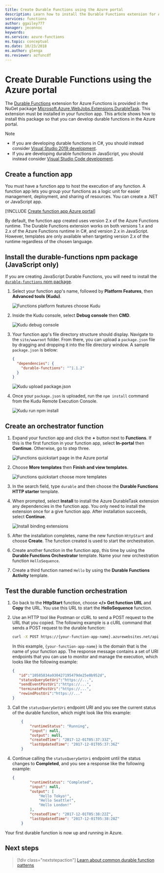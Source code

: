 ```yaml
---
title: Create Durable Functions using the Azure portal  
description: Learn how to install the Durable Functions extension for Azure Functions for portal development.
services: functions
author: ggailey777
manager: jeconnoc
keywords:
ms.service: azure-functions
ms.topic: conceptual
ms.date: 10/23/2018
ms.author: glenga
ms.reviewer: azfuncdf
---
```


# Create Durable Functions using the Azure portal

The [Durable Functions](durable-functions-overview.md) extension for Azure Functions is provided in the NuGet package [Microsoft.Azure.WebJobs.Extensions.DurableTask](https://www.nuget.org/packages/Microsoft.Azure.WebJobs.Extensions.DurableTask). This extension must be installed in your function app. This article shows how to install this package so that you can develop durable functions in the Azure portal.

> [!NOTE]
> 
> * If you are developing durable functions in C#, you should instead consider [Visual Studio 2019 development](durable-functions-create-first-csharp.md).
> * If you are developing durable functions in JavaScript, you should instead consider [Visual Studio Code development](./quickstart-js-vscode.md).

## Create a function app

You must have a function app to host the execution of any function. A function app lets you group your functions as a logic unit for easier management, deployment, and sharing of resources. You can create a .NET or JavaScript app.

[!INCLUDE [Create function app Azure portal](../../../includes/functions-create-function-app-portal.md)]

By default, the function app created uses version 2.x of the Azure Functions runtime. The Durable Functions extension works on both versions 1.x and 2.x of the Azure Functions runtime in C#, and version 2.x in JavaScript. However, templates are only available when targeting version 2.x of the runtime regardless of the chosen language.

## Install the durable-functions npm package (JavaScript only)

If you are creating JavaScript Durable Functions, you will need to install the [`durable-functions` npm package](https://www.npmjs.com/package/durable-functions).

1. Select your function app's name, followed by **Platform Features**, then **Advanced tools (Kudu)**.

   ![Functions platform features choose Kudu](./media/durable-functions-create-portal/function-app-platform-features-choose-kudu.png)

2. Inside the Kudu console, select **Debug console** then **CMD**.

   ![Kudu debug console](./media/durable-functions-create-portal/kudu-choose-debug-console.png)

3. Your function app's file directory structure should display. Navigate to the `site/wwwroot` folder. From there, you can upload a `package.json` file by dragging and dropping it into the file directory window. A sample `package.json` is below:

    ```json
    {
      "dependencies": {
        "durable-functions": "^1.1.2"
      }
    }
    ```

   ![Kudu upload package.json](./media/durable-functions-create-portal/kudu-choose-debug-console.png)

4. Once your `package.json` is uploaded, run the `npm install` command from the Kudu Remote Execution Console.

   ![Kudu run npm install](./media/durable-functions-create-portal/kudu-npm-install.png)

## Create an orchestrator function

1. Expand your function app and click the **+** button next to **Functions**. If this is the first function in your function app, select **In-portal** then **Continue**. Otherwise, go to step three.

   ![Functions quickstart page in the Azure portal](./media/durable-functions-create-portal/function-app-quickstart-choose-portal.png)

1. Choose **More templates** then **Finish and view templates**.

    ![Functions quickstart choose more templates](./media/durable-functions-create-portal/add-first-function.png)

1. In the search field, type `durable` and then choose the  **Durable Functions HTTP starter** template.

1. When prompted, select **Install** to install the Azure DurableTask extension any dependencies in the function app. You only need to install the extension once for a give function app. After installation succeeds, select **Continue**.

    ![Install binding extensions](./media/durable-functions-create-portal/install-durabletask-extension.png)

1. After the installation completes, name the new function `HttpStart` and choose **Create**. The function created is used to start the orchestration.

1. Create another function in the function app, this time by using the **Durable Functions Orchestrator** template. Name your new orchestration function `HelloSequence`.

1. Create a third function named `Hello` by using the **Durable Functions Activity** template.

## Test the durable function orchestration

1. Go back to the **HttpStart** function, choose **</> Get function URL** and **Copy** the URL. You use this URL to start the **HelloSequence** function.

1. Use an HTTP tool like Postman or cURL to send a POST request to the URL that you copied. The following example is a cURL command that sends a POST request to the durable function:

    ```bash
    curl -X POST https://{your-function-app-name}.azurewebsites.net/api/orchestrators/HelloSequence
    ```

    In this example, `{your-function-app-name}` is the domain that is the name of your function app. The response message contains a set of URI endpoints that you can use to monitor and manage the execution, which looks like the following example:

    ```json
    {  
       "id":"10585834a930427195479de25e0b952d",
       "statusQueryGetUri":"https://...",
       "sendEventPostUri":"https://...",
       "terminatePostUri":"https://...",
       "rewindPostUri":"https://..."
    }
    ```

1. Call the `statusQueryGetUri` endpoint URI and you see the current status of the durable function, which might look like this example:

    ```json
        {
            "runtimeStatus": "Running",
            "input": null,
            "output": null,
            "createdTime": "2017-12-01T05:37:33Z",
            "lastUpdatedTime": "2017-12-01T05:37:36Z"
        }
    ```

1. Continue calling the `statusQueryGetUri` endpoint until the status changes to **Completed**, and you see a response like the following example:

    ```json
    {
            "runtimeStatus": "Completed",
            "input": null,
            "output": [
                "Hello Tokyo!",
                "Hello Seattle!",
                "Hello London!"
            ],
            "createdTime": "2017-12-01T05:38:22Z",
            "lastUpdatedTime": "2017-12-01T05:38:28Z"
        }
    ```

Your first durable function is now up and running in Azure.

## Next steps

> [!div class="nextstepaction"]
> [Learn about common durable function patterns](durable-functions-overview.md#application-patterns)
